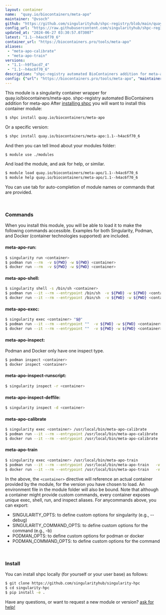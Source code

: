 ```yaml
---
layout: container
name:  "quay.io/biocontainers/meta-apo"
maintainer: "@vsoch"
github: "https://github.com/singularityhub/shpc-registry/blob/main/quay.io/biocontainers/meta-apo/container.yaml"
config_url: "https://raw.githubusercontent.com/singularityhub/shpc-registry/main/quay.io/biocontainers/meta-apo/container.yaml"
updated_at: "2024-06-27 03:30:57.073007"
latest: "1.1--h4ac6f70_6"
container_url: "https://biocontainers.pro/tools/meta-apo"
aliases:
 - "meta-apo-calibrate"
 - "meta-apo-train"
versions:
 - "1.1--h9f5acd7_4"
 - "1.1--h4ac6f70_6"
description: "shpc-registry automated BioContainers addition for meta-apo"
config: {"url": "https://biocontainers.pro/tools/meta-apo", "maintainer": "@vsoch", "description": "shpc-registry automated BioContainers addition for meta-apo", "latest": {"1.1--h4ac6f70_6": "sha256:380fc9536a2024a02ec9f70e002b69be13198bbbc8af6932e9ae0e6094faedba"}, "tags": {"1.1--h9f5acd7_4": "sha256:d6bd635509c102b5f0bef9f957111af3d513644900f51c024a2ac46601b024c1", "1.1--h4ac6f70_6": "sha256:380fc9536a2024a02ec9f70e002b69be13198bbbc8af6932e9ae0e6094faedba"}, "docker": "quay.io/biocontainers/meta-apo", "aliases": {"meta-apo-calibrate": "/usr/local/bin/meta-apo-calibrate", "meta-apo-train": "/usr/local/bin/meta-apo-train"}}
---
```


This module is a singularity container wrapper for quay.io/biocontainers/meta-apo.
shpc-registry automated BioContainers addition for meta-apo
After [installing shpc](#install) you will want to install this container module:


```bash
$ shpc install quay.io/biocontainers/meta-apo
```

Or a specific version:

```bash
$ shpc install quay.io/biocontainers/meta-apo:1.1--h4ac6f70_6
```

And then you can tell lmod about your modules folder:

```bash
$ module use ./modules
```

And load the module, and ask for help, or similar.

```bash
$ module load quay.io/biocontainers/meta-apo/1.1--h4ac6f70_6
$ module help quay.io/biocontainers/meta-apo/1.1--h4ac6f70_6
```

You can use tab for auto-completion of module names or commands that are provided.

<br>

### Commands

When you install this module, you will be able to load it to make the following commands accessible.
Examples for both Singularity, Podman, and Docker (container technologies supported) are included.

#### meta-apo-run:

```bash
$ singularity run <container>
$ podman run --rm  -v ${PWD} -w ${PWD} <container>
$ docker run --rm  -v ${PWD} -w ${PWD} <container>
```

#### meta-apo-shell:

```bash
$ singularity shell -s /bin/sh <container>
$ podman run --it --rm --entrypoint /bin/sh  -v ${PWD} -w ${PWD} <container>
$ docker run --it --rm --entrypoint /bin/sh  -v ${PWD} -w ${PWD} <container>
```

#### meta-apo-exec:

```bash
$ singularity exec <container> "$@"
$ podman run --it --rm --entrypoint ""  -v ${PWD} -w ${PWD} <container> "$@"
$ docker run --it --rm --entrypoint ""  -v ${PWD} -w ${PWD} <container> "$@"
```

#### meta-apo-inspect:

Podman and Docker only have one inspect type.

```bash
$ podman inspect <container>
$ docker inspect <container>
```

#### meta-apo-inspect-runscript:

```bash
$ singularity inspect -r <container>
```

#### meta-apo-inspect-deffile:

```bash
$ singularity inspect -d <container>
```


#### meta-apo-calibrate

```bash
$ singularity exec <container> /usr/local/bin/meta-apo-calibrate
$ podman run --it --rm --entrypoint /usr/local/bin/meta-apo-calibrate   -v ${PWD} -w ${PWD} <container> -c " $@"
$ docker run --it --rm --entrypoint /usr/local/bin/meta-apo-calibrate   -v ${PWD} -w ${PWD} <container> -c " $@"
```


#### meta-apo-train

```bash
$ singularity exec <container> /usr/local/bin/meta-apo-train
$ podman run --it --rm --entrypoint /usr/local/bin/meta-apo-train   -v ${PWD} -w ${PWD} <container> -c " $@"
$ docker run --it --rm --entrypoint /usr/local/bin/meta-apo-train   -v ${PWD} -w ${PWD} <container> -c " $@"
```



In the above, the `<container>` directive will reference an actual container provided
by the module, for the version you have chosen to load. An environment file in the
module folder will also be bound. Note that although a container
might provide custom commands, every container exposes unique exec, shell, run, and
inspect aliases. For anycommands above, you can export:

 - SINGULARITY_OPTS: to define custom options for singularity (e.g., --debug)
 - SINGULARITY_COMMAND_OPTS: to define custom options for the command (e.g., -b)
 - PODMAN_OPTS: to define custom options for podman or docker
 - PODMAN_COMMAND_OPTS: to define custom options for the command

<br>

### Install

You can install shpc locally (for yourself or your user base) as follows:

```bash
$ git clone https://github.com/singularityhub/singularity-hpc
$ cd singularity-hpc
$ pip install -e .
```

Have any questions, or want to request a new module or version? [ask for help!](https://github.com/singularityhub/singularity-hpc/issues)
